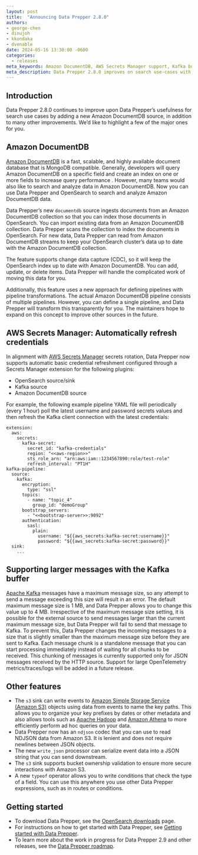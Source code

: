 ```yaml
---
layout: post
title:  "Announcing Data Prepper 2.8.0"
authors:
- george-chen
- dinujoh
- kkondaka
- dvenable
date: 2024-05-16 13:30:00 -0600
categories:
  - releases
meta_keywords: Amazon DocumentDB, AWS Secrets Manager support, Kafka buffer
meta_description: Data Prepper 2.8.0 improves on search use-cases with Amazon DocumentDB support and includes other improvements.
---
```


## Introduction

Data Prepper 2.8.0 continues to improve upon Data Prepper’s usefulness for search use cases by adding a new Amazon DocumentDB source, in addition to many other improvements.
We’d like to highlight a few of the major ones for you.


## Amazon DocumentDB

[Amazon DocumentDB](https://aws.amazon.com/documentdb/) is a fast, scalable, and highly available document database that is MongoDB compatible.
Generally, developers will query Amazon DocumentDB on a specific field and create an index on one or more fields to increase query performance .
However, many teams would also like to search and analyze data in Amazon DocumentDB.
Now you can use Data Prepper and OpenSearch to search and analyze Amazon DocumentDB data.

Data Prepper’s new `documentdb` source ingests documents from an Amazon DocumentDB collection so that you can index those documents in OpenSearch.
You can import existing data from an Amazon DocumentDB collection.
Data Prepper scans the collection to index the documents in OpenSearch.
For new data, Data Prepper can read from Amazon DocumentDB streams to keep your OpenSearch cluster’s data up to date with the Amazon DocumentDB collection.

The feature supports change data capture (CDC), so it will keep the OpenSearch index up to date with Amazon DocumentDB.
You can add, update, or delete items.
Data Prepper will handle the complicated work of moving this data for you.

Additionally, this feature uses a new approach for defining pipelines with pipeline transformations.
The actual Amazon DocumentDB pipeline consists of multiple pipelines.
However, you can define a single pipeline, and Data Prepper will transform this transparently for you.
The maintainers hope to expand on this concept to improve other sources in the future.


## AWS Secrets Manager: Automatically refresh credentials

In alignment with [AWS Secrets Manager](https://aws.amazon.com/secrets-manager/) secrets rotation, Data Prepper now supports automatic basic credential refreshment configured through a Secrets Manager extension for the following plugins:

* OpenSearch source/sink
* Kafka source
* Amazon DocumentDB source

For example, the following example pipeline YAML file will periodically (every 1 hour) poll the latest username and password secrets values and then refresh the Kafka client connection with the latest credentials:

```
extension:
  aws:
    secrets:
      kafka-secret:
        secret_id: "kafka-credentials"
        region: "<<aws-region>>"
        sts_role_arn: "arn:aws:iam::1234567890:role/test-role"
        refresh_interval: "PT1H"
kafka-pipeline:
  source:
    kafka:
      encryption:
        type: "ssl"
      topics:
        - name: "topic_4"
          group_id: "demoGroup"
      bootstrap_servers:
        - "<<bootstrap-server>>:9092"
      authentication:
        sasl:
          plain:
            username: "${{aws_secrets:kafka-secret:username}}"
            password: "${{aws_secrets:kafka-secret:password}}"
  sink:
    ...
```


## Supporting larger messages with the Kafka buffer

[Apache Kafka](https://kafka.apache.org/) messages have a maximum message size, so any attempt to send a message exceeding this size will result in an error.
The default maximum message size is 1 MB, and Data Prepper allows you to change this value up to 4 MB.
Irrespective of the maximum message size setting, it is possible for the external source to send messages larger than the current maximum message size, but Data Prepper will fail to send that message to Kafka.
To prevent this, Data Prepper changes the incoming messages to a size that is slightly smaller than the maximum message size before they are sent to Kafka.
Each message chunk is a standalone message that you can start processing immediately instead of waiting for all chunks to be received.
This chunking of messages is currently supported only for JSON messages received by the HTTP source. Support for large OpenTelemetry metrics/traces/logs will be added in a future release.




## Other features

* The `s3` sink can write events to [Amazon Simple Storage Service (Amazon S3)](https://aws.amazon.com/s3/) objects using data from events to name the key paths. This allows you to organize your key prefixes by dates or other metadata and also allows tools such as [Apache Hadoop](https://hadoop.apache.org/) and [Amazon Athena](https://aws.amazon.com/athena/) to more efficiently perform ad hoc queries on your data.
* Data Prepper now has an `ndjson` codec that you can use to read NDJSON data from Amazon S3. It is lenient and does not require newlines between JSON objects.
* The new `write_json` processor can serialize event data into a JSON string that you can send downstream.
* The `s3` sink supports bucket ownership validation to ensure more secure interactions with Amazon S3.
* A new `typeof` operator allows you to write conditions that check the type of a field. You can use this anywhere you use other Data Prepper expressions, such as in routes or conditions.



## Getting started

* To download Data Prepper, see the [OpenSearch downloads](https://opensearch.org/downloads.html) page.
* For instructions on how to get started with Data Prepper, see [Getting started with Data Prepper](https://opensearch.org/docs/latest/data-prepper/getting-started/).
* To learn more about the work in progress for Data Prepper 2.9 and other releases, see the [Data Prepper roadmap](https://github.com/opensearch-project/data-prepper/projects/1).

